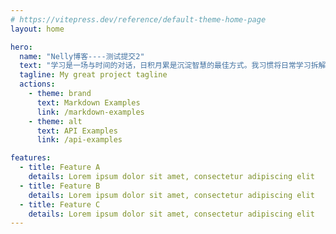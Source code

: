 ```yaml
---
# https://vitepress.dev/reference/default-theme-home-page
layout: home

hero:
  name: "Nelly博客----测试提交2"
  text: "学习是一场与时间的对话，日积月累是沉淀智慧的最佳方式。我习惯将日常学习拆解为微小的目标，通过每日坚持阅读、思考与实践，让知识在点滴中生根发芽。时间从不会辜负静水流深的努力，每一个平凡的日常，终将堆叠成成长的答案。"
  tagline: My great project tagline
  actions:
    - theme: brand
      text: Markdown Examples
      link: /markdown-examples
    - theme: alt
      text: API Examples
      link: /api-examples

features:
  - title: Feature A
    details: Lorem ipsum dolor sit amet, consectetur adipiscing elit
  - title: Feature B
    details: Lorem ipsum dolor sit amet, consectetur adipiscing elit
  - title: Feature C
    details: Lorem ipsum dolor sit amet, consectetur adipiscing elit
---
```

